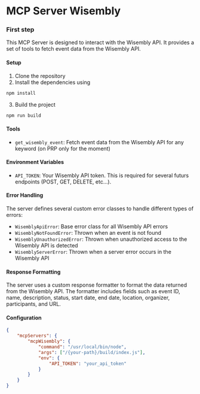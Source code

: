 # MCP Server Wisembly
### First step
This MCP Server is designed to interact with the Wisembly API. It provides a set of tools to fetch event data from the Wisembly API.

#### Setup

1. Clone the repository
2. Install the dependencies using 
```bash
npm install
```
3. Build the project 
```bash
npm run build
```

#### Tools

- `get_wisembly_event`: Fetch event data from the Wisembly API for any keyword (on PRP only for the moment)

#### Environment Variables

- `API_TOKEN`: Your Wisembly API token. This is required for several futurs endpoints (POST, GET, DELETE, etc…).

#### Error Handling

The server defines several custom error classes to handle different types of errors:

- `WisemblyApiError`: Base error class for all Wisembly API errors
- `WisemblyNotFoundError`: Thrown when an event is not found
- `WisemblyUnauthorizedError`: Thrown when unauthorized access to the Wisembly API is detected
- `WisemblyServerError`: Thrown when a server error occurs in the Wisembly API

#### Response Formatting

The server uses a custom response formatter to format the data returned from the Wisembly API. The formatter includes fields such as event ID, name, description, status, start date, end date, location, organizer, participants, and URL.

#### Configuration

```json
{
    "mcpServers": {
        "mcpWisembly": {
            "command": "/usr/local/bin/node",
            "args": ["/{your-path}/build/index.js"],
            "env": {
                "API_TOKEN": "your_api_token"
            }
        }
    }
}
```

